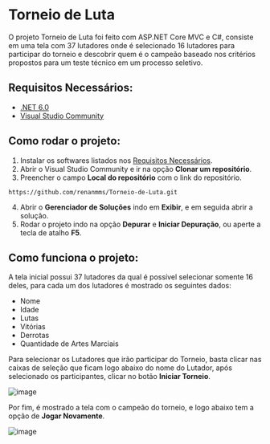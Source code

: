 # Torneio de Luta

O projeto Torneio de Luta foi feito com ASP.NET Core MVC e C#, consiste em uma tela com 37 lutadores onde é selecionado 16 lutadores para participar do torneio e descobrir quem é o campeão baseado nos critérios propostos para um teste técnico em um processo seletivo.

## Requisitos Necessários:

- [.NET 6.0](https://dotnet.microsoft.com/en-us/download/dotnet/6.0)
- [Visual Studio Community](https://visualstudio.microsoft.com/pt-br/vs/community/)

## Como rodar o projeto:

1. Instalar os softwares listados nos [Requisitos Necessários](https://github.com/renanmms/Torneio-de-Luta/edit/master/README.md#requisitos-necess%C3%A1rios).
2. Abrir o Visual Studio Community e ir na opção **Clonar um repositório**.
3. Preencher o campo **Local do repositório** com o link do repositório.

`https://github.com/renanmms/Torneio-de-Luta.git`

4. Abrir o **Gerenciador de Soluções** indo em **Exibir**, e em seguida abrir a solução.
5. Rodar o projeto indo na opção **Depurar** e **Iniciar Depuração**, ou aperte a tecla de atalho **F5**.

## Como funciona o projeto:

A tela inicial possui 37 lutadores da qual é possível selecionar somente 16 deles, para cada um dos lutadores é mostrado os seguintes dados:

- Nome
- Idade
- Lutas
- Vitórias
- Derrotas
- Quantidade de Artes Marciais


Para selecionar os Lutadores que irão participar do Torneio, basta clicar nas caixas de seleção que ficam logo abaixo do nome do Lutador, após selecionado os participantes, clicar no botão **Iniciar Torneio**.

![image](https://user-images.githubusercontent.com/41764187/190054949-3b97fd64-d1a3-4f0d-8199-96b229127279.png)

Por fim, é mostrado a tela com o campeão do torneio, e logo abaixo tem a opção de **Jogar Novamente**.

![image](https://user-images.githubusercontent.com/41764187/190055402-a7c649cb-3609-45f4-b86d-6cfdc7daa3d8.png)
